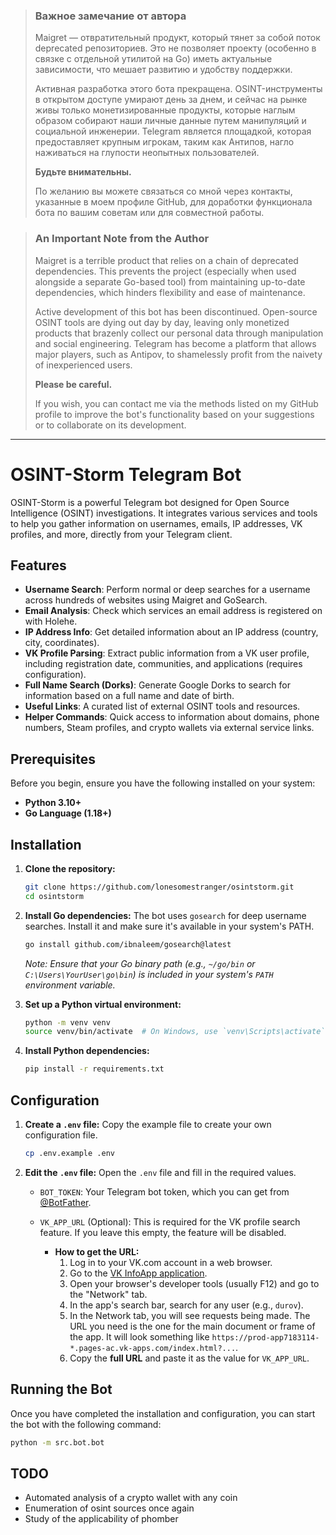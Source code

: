 > ### Важное замечание от автора
>
> Maigret — отвратительный продукт, который тянет за собой поток deprecated репозиториев. Это не позволяет проекту (особенно в связке с отдельной утилитой на Go) иметь актуальные зависимости, что мешает развитию и удобству поддержки.
>
> Активная разработка этого бота прекращена. OSINT-инструменты в открытом доступе умирают день за днем, и сейчас на рынке живы только монетизированные продукты, которые наглым образом собирают наши личные данные путем манипуляций и социальной инженерии. Telegram является площадкой, которая предоставляет крупным игрокам, таким как Антипов, нагло наживаться на глупости неопытных пользователей.
>
> **Будьте внимательны.**
>
> По желанию вы можете связаться со мной через контакты, указанные в моем профиле GitHub, для доработки функционала бота по вашим советам или для совместной работы.

> ### An Important Note from the Author
>
> Maigret is a terrible product that relies on a chain of deprecated dependencies. This prevents the project (especially when used alongside a separate Go-based tool) from maintaining up-to-date dependencies, which hinders flexibility and ease of maintenance.
>
> Active development of this bot has been discontinued. Open-source OSINT tools are dying out day by day, leaving only monetized products that brazenly collect our personal data through manipulation and social engineering. Telegram has become a platform that allows major players, such as Antipov, to shamelessly profit from the naivety of inexperienced users.
>
> **Please be careful.**
>
> If you wish, you can contact me via the methods listed on my GitHub profile to improve the bot's functionality based on your suggestions or to collaborate on its development.

---

# OSINT-Storm Telegram Bot

OSINT-Storm is a powerful Telegram bot designed for Open Source Intelligence (OSINT) investigations. It integrates various services and tools to help you gather information on usernames, emails, IP addresses, VK profiles, and more, directly from your Telegram client.

## Features

-   **Username Search**: Perform normal or deep searches for a username across hundreds of websites using Maigret and GoSearch.
-   **Email Analysis**: Check which services an email address is registered on with Holehe.
-   **IP Address Info**: Get detailed information about an IP address (country, city, coordinates).
-   **VK Profile Parsing**: Extract public information from a VK user profile, including registration date, communities, and applications (requires configuration).
-   **Full Name Search (Dorks)**: Generate Google Dorks to search for information based on a full name and date of birth.
-   **Useful Links**: A curated list of external OSINT tools and resources.
-   **Helper Commands**: Quick access to information about domains, phone numbers, Steam profiles, and crypto wallets via external service links.

## Prerequisites

Before you begin, ensure you have the following installed on your system:

-   **Python 3.10+**
-   **Go Language (1.18+)**

## Installation

1.  **Clone the repository:**
    ```bash
    git clone https://github.com/lonesomestranger/osintstorm.git
    cd osintstorm
    ```

2.  **Install Go dependencies:**
    The bot uses `gosearch` for deep username searches. Install it and make sure it's available in your system's PATH.
    ```bash
    go install github.com/ibnaleem/gosearch@latest
    ```
    *Note: Ensure that your Go binary path (e.g., `~/go/bin` or `C:\Users\YourUser\go\bin`) is included in your system's `PATH` environment variable.*

3.  **Set up a Python virtual environment:**
    ```bash
    python -m venv venv
    source venv/bin/activate  # On Windows, use `venv\Scripts\activate`
    ```

4.  **Install Python dependencies:**
    ```bash
    pip install -r requirements.txt
    ```

## Configuration

1.  **Create a `.env` file:**
    Copy the example file to create your own configuration file.
    ```bash
    cp .env.example .env
    ```

2.  **Edit the `.env` file:**
    Open the `.env` file and fill in the required values.

    -   `BOT_TOKEN`: Your Telegram bot token, which you can get from [@BotFather](https://t.me/BotFather).

    -   `VK_APP_URL` (Optional): This is required for the VK profile search feature. If you leave this empty, the feature will be disabled.
        -   **How to get the URL:**
            1.  Log in to your VK.com account in a web browser.
            2.  Go to the [VK InfoApp application](https://vk.com/app7183114_353722110).
            3.  Open your browser's developer tools (usually F12) and go to the "Network" tab.
            4.  In the app's search bar, search for any user (e.g., `durov`).
            5.  In the Network tab, you will see requests being made. The URL you need is the one for the main document or frame of the app. It will look something like `https://prod-app7183114-*.pages-ac.vk-apps.com/index.html?...`.
            6.  Copy the **full URL** and paste it as the value for `VK_APP_URL`.

## Running the Bot

Once you have completed the installation and configuration, you can start the bot with the following command:

```bash
python -m src.bot.bot
```

## TODO

- Automated analysis of a crypto wallet with any coin
- Enumeration of osint sources once again
- Study of the applicability of phomber